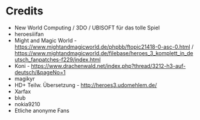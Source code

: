 # Credits
* New World Computing / 3DO / UBISOFT für das tolle Spiel
* heroesiiifan
* Might and Magic World - https://www.mightandmagicworld.de/phpbb/ftopic21418-0-asc-0.html / https://www.mightandmagicworld.de/filebase/heroes_3_komplett_in_deutsch_fanpatches-f229/index.html
* Koni - https://www.drachenwald.net/index.php?thread/3212-h3-auf-deutsch/&pageNo=1
* magikyr
* HD+ Teilw. Übersetzung - http://heroes3.udomehlem.de/
* Xarfax
* blub
* nokia9210
* Etliche anonyme Fans